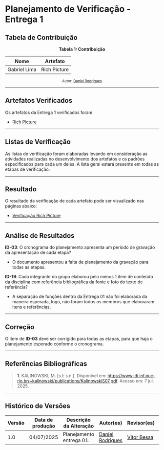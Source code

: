 # Planejamento de Verificação - Entrega 1

## Tabela de Contribuição

<p align="center"><strong>Tabela 1: Contribuição</strong></p>

<div align="center">

<table>
  <thead>
    <tr>
      <th>Nome</th>
      <th>Artefato</th>
    </tr>
  </thead>
  <tbody>
    <tr>
      <td>Gabriel Lima</td>
      <td>Rich Picture</td>
    </tr>
  </tbody>
</table>

</div>

<p align="center"><small>Autor: <a href="https://github.com/zDrNz">Daniel Rodrigues</a></small></p>

---

## Artefatos Verificados

Os artefatos da Entrega 1 verificados foram:

- [Rich Picture](https://requisitos-de-software.github.io/2025.1-CelularSeguro/documento-pre-rastreabilidade/aplicativos_analisados/#celular-seguro)

---

## Listas de Verificação

As listas de verificação foram elaboradas levando em consideração as atividades realizadas no desenvolvimento dos artefatos e os padrões especificados para cada um deles. A lista geral estará presente em todas as etapas de verificação.

---

## Resultado

O resultado da verificação de cada artefato pode ser visualizado nas páginas abaixo:

- [Verificação Rich Picture](https://requisitos-de-software.github.io/2025.1-CelularSeguro/documento-verificacao/Entregas/Entrega-1/documento-verificacao-grupo)

---

## Análise de Resultados

**ID-03**: O cronograma do planejamento apresenta um período de gravação da apresentação de cada etapa?

- O documento apresentou a falta de planejamento da gravação para todas as etapas.

**ID-19**: Cada integrante do grupo elaborou pelo menos 1 item de conteúdo da disciplina com referência bibliográfica da fonte e foto do texto de referência?

- A separação de funções dentro da Entrega 01 não foi elaborada da maneira esperada, logo, não foram todos os membros que elaboraram itens e referências.

---

## Correção

O item de **ID-03** deve ser corrigido para todas as etapas, para que haja o planejamento esperado conforme o cronograma.

---

## Referências Bibliográficas

> <a id="RF1">1.</a> KALINOWSKI, M. [s.l: s.n.]. Disponível em: <https://www-di.inf.puc-rio.br/~kalinowski/publications/KalinowskiS07.pdf>. Acesso em: 7 jul. 2025.

---

## Histórico de Versões

| Versão | Data de produção | Descrição da Alteração    | Autor(es)                                                | Revisor(es)                                          | Data de Revisão |
|--------|------------------|---------------------------|----------------------------------------------------------|-----------------------------------------------------|-----------------|
| 1.0    | 04/07/2025       | Planejamento entrega 01.  | [Daniel Rodrigues](https://github.com/zDrNz)             | [Vitor Bessa](https://github.com/Bessazs)           | 04/07/2025      |
